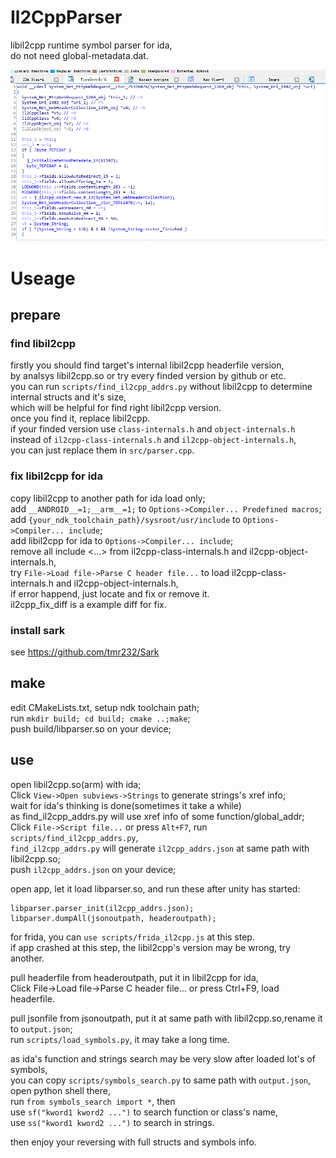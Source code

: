 # Il2CppParser  
libil2cpp runtime symbol parser for ida,  
do not need global-metadata.dat.  
  
![example](./example.png)  

# Useage  

## prepare  

### find libil2cpp  
firstly you should find target's internal libil2cpp headerfile version,  
by analsys libil2cpp.so or try every finded version by github or etc.  
you can run `scripts/find_il2cpp_addrs.py` without libil2cpp to determine internal structs and it's size,  
which will be helpful for find right libil2cpp version.  
once you find it, replace libil2cpp.  
if your finded version use `class-internals.h` and `object-internals.h`  
instead of `il2cpp-class-internals.h` and `il2cpp-object-internals.h`,  
you can just replace them in `src/parser.cpp`.  

### fix libil2cpp for ida  
copy libil2cpp to another path for ida load only;  
add `__ANDROID__=1;__arm__=1;` to `Options->Compiler... Predefined macros`;  
add `{your_ndk_toolchain_path}/sysroot/usr/include` to `Options->Compiler... include`;  
add libil2cpp for ida to `Options->Compiler... include`;  
remove all include <...> from il2cpp-class-internals.h and il2cpp-object-internals.h,  
try `File->Load file->Parse C header file...` to load il2cpp-class-internals.h and il2cpp-object-internals.h,  
if error happend, just locate and fix or remove it.  
il2cpp_fix_diff is a example diff for fix.  

### install sark  
see https://github.com/tmr232/Sark   
  
## make
edit CMakeLists.txt, setup ndk toolchain path;  
run `mkdir build; cd build; cmake ..;make`;  
push build/libparser.so on your device;  
  
## use  
open libil2cpp.so(arm) with ida;  
Click `View->Open subviews->Strings` to generate strings's xref info;  
wait for ida's thinking is done(sometimes it take a while)  
as find_il2cpp_addrs.py will use xref info of some function/global_addr;  
Click `File->Script file...` or press `Alt+F7`, run `scripts/find_il2cpp_addrs.py`,  
`find_il2cpp_addrs.py` will generate `il2cpp_addrs.json` at same path with libil2cpp.so;  
push `il2cpp_addrs.json` on your device;  
  
open app, let it load libparser.so, and run these after unity has started:  

    libparser.parser_init(il2cpp_addrs.json);  
    libparser.dumpAll(jsonoutpath, headeroutpath);  
for frida, you can `use scripts/frida_il2cpp.js` at this step.  
if app crashed at this step, the libil2cpp's version may be wrong, try another.  

pull headerfile from headeroutpath, put it in libil2cpp for ida,  
Click File->Load file->Parse C header file... or press Ctrl+F9, load headerfile.  

pull jsonfile from jsonoutpath, put it at same path with libil2cpp.so,rename it to `output.json`;  
run `scripts/load_symbols.py`, it may take a long time.  

as ida's function and strings search may be very slow after loaded lot's of symbols,  
you can copy `scripts/symbols_search.py` to same path with `output.json`, open python shell there,  
run `from symbols_search import *`, then  
use `sf("kword1 kword2 ...")` to search function or class's name,  
use `ss("kword1 kword2 ...")` to search in strings.  

then enjoy your reversing with full structs and symbols info.  